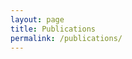 ```yaml
---
layout: page
title: Publications
permalink: /publications/
---
```


 <script src="https://bibbase.org/show?bib=https%3A%2F%2Feldanc.github.io%2Fpapers.bib&jsonp=1"></script> 